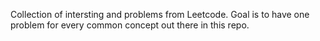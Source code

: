 Collection of intersting and problems from Leetcode. Goal is to have one problem for every common concept out there in this repo.

